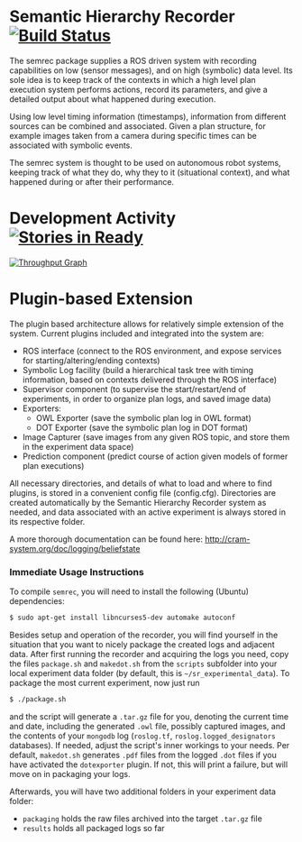 Semantic Hierarchy Recorder [![Build Status](https://travis-ci.org/code-iai/semrec.svg?branch=master)](https://travis-ci.org/code-iai/semrec)
===

The semrec package supplies a ROS driven system with recording
capabilities on low (sensor messages), and on high (symbolic) data
level. Its sole idea is to keep track of the contexts in which a high
level plan execution system performs actions, record its parameters,
and give a detailed output about what happened during execution.

Using low level timing information (timestamps), information from
different sources can be combined and associated. Given a plan
structure, for example images taken from a camera during specific
times can be associated with symbolic events.

The semrec system is thought to be used on autonomous robot systems,
keeping track of what they do, why they to it (situational context),
and what happened during or after their performance.


Development Activity [![Stories in Ready](https://badge.waffle.io/code-iai/semrec.png?label=ready&title=Ready)](http://waffle.io/code-iai/semrec)
===

[![Throughput Graph](https://graphs.waffle.io/code-iai/semrec/throughput.svg)](https://waffle.io/code-iai/semrec/metrics) 


Plugin-based Extension
===

The plugin based architecture allows for relatively simple extension
of the system. Current plugins included and integrated into the system
are:

 * ROS interface (connect to the ROS environment, and expose services for starting/altering/ending contexts)
 * Symbolic Log facility (build a hierarchical task tree with timing information, based on contexts delivered through the ROS interface)
 * Supervisor component (to supervise the start/restart/end of experiments, in order to organize plan logs, and saved image data)
 * Exporters:
   * OWL Exporter (save the symbolic plan log in OWL format)
   * DOT Exporter (save the symbolic plan log in DOT format)
 * Image Capturer (save images from any given ROS topic, and store them in the experiment data space)
 * Prediction component (predict course of action given models of former plan executions)

All necessary directories, and details of what to load and where to find plugins, is stored in a convenient config file (config.cfg). Directories are created automatically by the Semantic Hierarchy Recorder system as needed, and data associated with an active experiment is always stored in its respective folder.

A more thorough documentation can be found here: http://cram-system.org/doc/logging/beliefstate


### Immediate Usage Instructions

To compile `semrec`, you will need to install the following (Ubuntu) dependencies:
```bash
$ sudo apt-get install libncurses5-dev automake autoconf
```

Besides setup and operation of the recorder, you will find yourself in the situation that you want to nicely package the created logs and adjacent data.
After first running the recorder and acquiring the logs you need, copy the files `package.sh` and `makedot.sh` from the `scripts` subfolder into your local experiment data folder (by default, this is `~/sr_experimental_data`). To package the most current experiment, now just run

```bash
$ ./package.sh
```

and the script will generate a `.tar.gz` file for you, denoting the current time and date, including the generated `.owl` file, possibly captured images, and the contents of your `mongodb` log (`roslog.tf`, `roslog.logged_designators` databases). If needed, adjust the script's inner workings to your needs. Per default, `makedot.sh` generates `.pdf` files from the logged `.dot` files if you have activated the `dotexporter` plugin. If not, this will print a failure, but will move on in packaging your logs.

Afterwards, you will have two additional folders in your experiment data folder:

 * `packaging` holds the raw files archived into the target `.tar.gz` file
 * `results` holds all packaged logs so far
